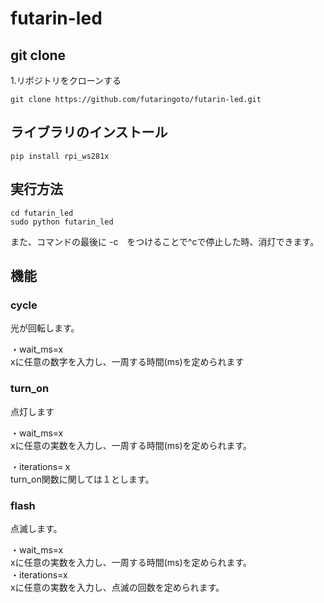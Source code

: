 # futarin-led  
## git clone  
1.リポジトリをクローンする  
```shell
git clone https://github.com/futaringoto/futarin-led.git
```
## ライブラリのインストール  
```shell
pip install rpi_ws281x
```
## 実行方法  
```shell
cd futarin_led
sudo python futarin_led
```
また、コマンドの最後に -c　をつけることで^cで停止した時、消灯できます。  
## 機能　　
### cycle  
光が回転します。  


・wait_ms=x  
xに任意の数字を入力し、一周する時間(ms)を定められます  
  
### turn_on  
点灯します 
  
・wait_ms=x  
xに任意の実数を入力し、一周する時間(ms)を定められます。  
  
・iterations=ｘ  
turn_on関数に関しては１とします。  
  
### flash  
点滅します。  
  
・wait_ms=x  
xに任意の実数を入力し、一周する時間(ms)を定められます。  
・iterations=x  
xに任意の実数を入力し、点滅の回数を定められます。
